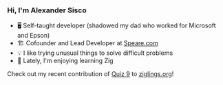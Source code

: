 ### Hi, I'm Alexander Sisco

- 🖥️ Self-taught developer (shadowed my dad who worked for Microsoft and Epson)
- 🏗️ Cofounder and Lead Developer at [Speare.com](https://speare.com)
- 💡 I like trying unusual things to solve difficult problems
- 🌱 Lately, I'm enjoying learning Zig

Check out my recent contribution of [Quiz 9](https://codeberg.org/ziglings/exercises/pulls/202) to [ziglings.org](https://ziglings.org)!
<!--
**alexandersisco/alexandersisco** is a ✨ _special_ ✨ repository because its `README.md` (this file) appears on your GitHub profile.

Here are some ideas to get you started:

- 🔭 I’m currently working on ...
- 🌱 I’m currently learning ...
- 👯 I’m looking to collaborate on ...
- 🤔 I’m looking for help with ...
- 💬 Ask me about ...
- 📫 How to reach me: ...
- 😄 Pronouns: ...
- ⚡ Fun fact: ...
-->

